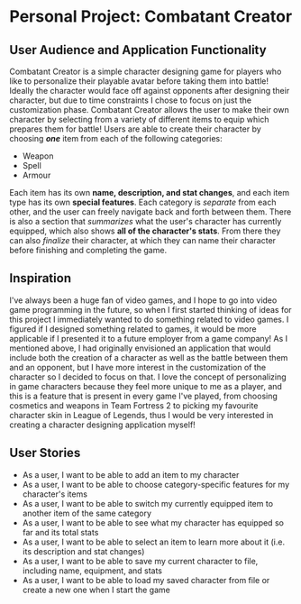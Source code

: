 # Personal Project: Combatant Creator

## User Audience and Application Functionality

Combatant Creator is a simple character designing game for players who like to personalize their playable avatar
before taking them into battle! Ideally the character would face off against opponents after designing their character, 
but due to time constraints I chose to focus on just the customization phase.
Combatant Creator allows the user to make their own character by selecting from a variety of different items to
equip which prepares them for battle! Users are able to create their character by choosing ***one*** item from each of
the following categories:

- Weapon
- Spell
- Armour

Each item has its own **name, description, and stat changes**, and each item type has its own **special features**.
Each category is *separate* from each other, and the user can freely navigate back and forth between them.
There is also a section that *summarizes* what the user's character has currently equipped, which also shows **all of 
the character's stats**. From there they can also *finalize* their character, at which they can name their character 
before finishing and completing the game.

## Inspiration

I've always been a huge fan of video games, and I hope to go into video game programming in the future, so 
when I first started thinking of ideas for this project I immediately wanted to do something related to video games.
I figured if I designed something related to games, it would be more applicable if I presented it to a future employer
from a game company! As I mentioned above, I had originally envisioned an application that would include both the
creation of a character as well as the battle between them and an opponent, but I have more interest in the 
customization of the character so I decided to focus on that. 
I love the concept of personalizing in game characters because they feel more unique to me as a player, and this is a 
feature that is present in every game I've played, from choosing cosmetics and weapons in Team Fortress 2 
to picking my favourite character skin in League of Legends, thus I would be very interested in creating a
character designing application myself!

## User Stories

- As a user, I want to be able to add an item to my character
- As a user, I want to be able to choose category-specific features for my character's items
- As a user, I want to be able to switch my currently equipped item to another item of the same category
- As a user, I want to be able to see what my character has equipped so far and its total stats
- As a user, I want to be able to select an item to learn more about it (i.e. its description and stat changes)
- As a user, I want to be able to save my current character to file, including name, equipment, and stats
- As a user, I want to be able to load my saved character from file or create a new one when I start the game
